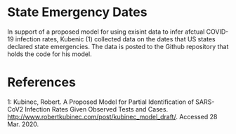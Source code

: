 # State Emergency Dates

In support of a proposed model for using exisint data to infer afctual COVID-19
infection rates, Kubenic (1) collected data on the dates that US states
declared state emergencies. The data is posted to the Github repository that 
holds the code for his model. 

# References  

1: Kubinec, Robert. A Proposed Model for Partial Identification of SARS-CoV2 Infection Rates Given Observed Tests and Cases. http://www.robertkubinec.com/post/kubinec_model_draft/. Accessed 28 Mar. 2020.


